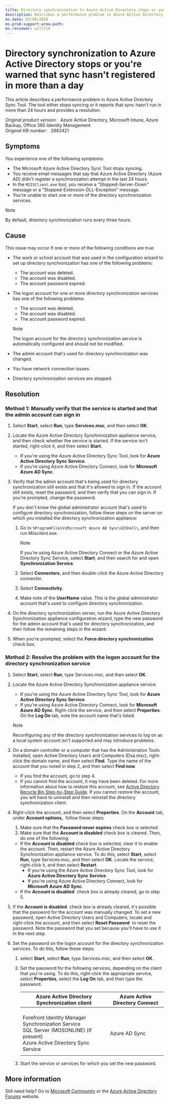 ```yaml
---
title: Directory synchronization to Azure Active Directory stops or you're warned that sync hasn't registered in more than a day
description: Describes a performance problem in Azure Active Directory Sync Tool. The tool either stops syncing or it reports that sync hasn't run in more than 24 hours. Provides a resolution.
ms.date: 05/09/2020
ms.prod-support-area-path: 
ms.reviewer: willfid
---
```

# Directory synchronization to Azure Active Directory stops or you're warned that sync hasn't registered in more than a day

This article describes a performance problem in Azure Active Directory Sync Tool. The tool either stops syncing or it reports that sync hasn't run in more than 24 hours and provides a resolution.

_Original product version:_ &nbsp; Azure Active Directory, Microsoft Intune, Azure Backup, Office 365 Identity Management  
_Original KB number:_ &nbsp; 2882421

## Symptoms

You experience one of the following symptoms:

- The Microsoft Azure Active Directory Sync Tool stops syncing.
- You receive email messages that say that Azure Active Directory (Azure AD) didn't register a synchronization attempt in the last 24 hours.
- In the `MIISClient.exe` tool, you receive a "Stopped-Server-Down" message or a "Stopped-Extension-DLL-Exception" message.
- You're unable to start one or more of the directory synchronization services.

> [!NOTE]
> By default, directory synchronization runs every three hours.

## Cause

This issue may occur if one or more of the following conditions are true:

- The work or school account that was used in the configuration wizard to set up directory synchronization has one of the following problems:
  - The account was deleted.
  - The account was disabled.
  - The account password expired.
- The logon account for one or more directory synchronization services has one of the following problems:
  - The account was deleted.
  - The account was disabled.
  - The account password expired.

  > [!NOTE]
  >The logon account for the directory synchronization service is automatically configured and should not be modified.

- The admin account that's used for directory synchronization was changed.
- You have network connection issues.
- Directory synchronization services are stopped.

## Resolution

### Method 1: Manually verify that the service is started and that the admin account can sign in

1. Select **Start**, select **Run**, type **Services.msc**, and then select **OK**.
2. Locate the Azure Active Directory Synchronization appliance service, and then check whether the service is started. If the service isn't started, right-click it, and then select **Start**.
   - If you're using the Azure Active Directory Sync Tool, look for **Azure Active Directory Sync Service**.
   - If you're using Azure Active Directory Connect, look for **Microsoft Azure AD Sync**.
3. Verify that the admin account that's being used for directory synchronization still exists and that it's allowed to sign in. If the account still exists, reset the password, and then verify that you can sign in. If you're prompted, change the password.

    If you don't know the global administrator account that's used to configure directory synchronization, follow these steps on the server on which you installed the directory synchronization appliance:

      1. Go to `%ProgramFiles%\Microsoft Azure AD Sync\UIShell\`, and then run Miisclient.exe.

          > [!NOTE]
          > If you're using Azure Active Directory Connect or the Azure Active Directory Sync Service, select **Start**, and then search for and open **Synchronization Service**.

      2. Select **Connectors**, and then double-click the Azure Active Directory connector.
      3. Select **Connectivity**.
      4. Make note of the **UserName** value. This is the global administrator account that's used to configure directory synchronization.
4. On the directory synchronization server, run the Azure Active Directory Synchronization appliance configuration wizard, type the new password for the admin account that's used for directory synchronization, and then follow the remaining steps in the wizard.
5. When you're prompted, select the **Force directory synchronization** check box.

### Method 2: Resolve the problem with the logon account for the directory synchronization service

1. Select **Start**, select **Run**, type Services.msc, and then select **OK**.
2. Locate the Azure Active Directory Synchronization appliance service:
   - If you're using the Azure Active Directory Sync Tool, look for **Azure Active Directory Sync Service**.
   - If you're using Azure Active Directory Connect, look for **Microsoft Azure AD Sync**. Right-click the service, and then select **Properties**. On the **Log On** tab, note the account name that's listed.

    > [!NOTE]
    > Reconfiguring any of the directory synchronization services to log on as a local system account isn't supported and may introduce problems.

3. On a domain controller or a computer that has the Administration Tools installed, open Active Directory Users and Computers (Dsa.msc), right-click the domain name, and then select **Find**. Type the name of the account that you noted in step 2, and then select **Find now**.
   - If you find the account, go to step 4.
   - If you cannot find the account, it may have been deleted. For more information about how to restore this account, see [Active Directory Recycle Bin Step-by-Step Guide](/previous-versions/windows/it-pro/windows-server-2008-R2-and-2008/dd392261(v=ws.10)). If you cannot restore the account, you will have to uninstall and then reinstall the directory synchronization client.
4. Right-click the account, and then select **Properties**. On the **Account** tab, under **Account options,**  follow these steps:
    1. Make sure that the **Password never expires** check box is selected.
    2. Make sure that the **Account is disabled** check box is cleared. Then, do one of the following:
      - If the **Account is disabled** check box is selected, clear it to enable the account. Then, restart the Azure Active Directory Synchronization appliance service. To do this, select **Start**, select **Run**, type Services.msc, and then select **OK**. Locate the service, right-click it, and then select **Restart**.
        - If you're using the Azure Active Directory Sync Tool, look for **Azure Active Directory Sync Service**.
        - If you're using Azure Active Directory Connect, look for **Microsoft Azure AD Sync**.
      - If the **Account is disabled**  check box is already cleared, go to step 5.

5. If the **Account is disabled**  check box is already cleared, it's possible that the password for the account was manually changed. To set a new password, open Active Directory Users and Computers, locate and right-click the account, and then select **Reset Password**  to reset the password. Note the password that you set because you'll have to use it in the next step. 
6. Set the password on the logon account for the directory synchronization services. To do this, follow these steps:

    1. select **Start**, select **Run**, type Services.msc, and then select **OK**.
    2. Set the password for the following services, depending on the client that you're using. To do this, right-click the appropriate service, select **Properties**, select the **Log On** tab, and then type the password.

        |Azure Active Directory Synchronization client|Azure Active Directory Connect|
        |---|---|
        |<br/> Forefront Identity Manager Synchronization Service<br/>      SQL Server (MOSONLINE) (if present)<br/>      Azure Active Directory Sync Service|<br/>    Azure AD Sync|
        |||

    3. Start the service or services for which you set the new password.

## More information

Still need help? Go to [Microsoft Community](https://answers.microsoft.com/) or the [Azure Active Directory Forums](https://social.msdn.microsoft.com/Forums/en-US/home?forum=windowsazuread) website.
